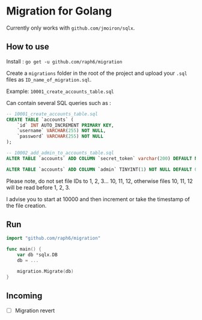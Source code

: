 # Migration for Golang
Currently only works with `github.com/jmoiron/sqlx`.

## How to use
Install : `go get -u github.com/raph6/migration`

Create a `migrations` folder in the root of the project and upload your `.sql` files as `ID_name_of_migration.sql`.

Example: `10001_create_accounts_table.sql`

Can contain several SQL queries such as :
```sql
-- 10001_create_accounts_table.sql
CREATE TABLE `accounts` (
    `id` INT AUTO_INCREMENT PRIMARY KEY,
    `username` VARCHAR(255) NOT NULL,
    `password` VARCHAR(255) NOT NULL
);
```

```sql
-- 10002_add_admin_to_accounts_table.sql
ALTER TABLE `accounts` ADD COLUMN `secret_token` varchar(200) DEFAULT NULL;

ALTER TABLE `accounts` ADD COLUMN `admin` TINYINT(1) NOT NULL DEFAULT 0;
```

Please note, do not set file IDs to 1, 2, 3... 10, 11, 12, otherwise files 10, 11, 12 will be read before 1, 2, 3.

I advise you to start at 10000 and then increment or take the timestamp of the file creation.

## Run
```go
import "github.com/raph6/migration"

func main() {
    var db *sqlx.DB
    db = ...

    migration.Migrate(db)
}
```

## Incoming
- [ ] Migration revert
